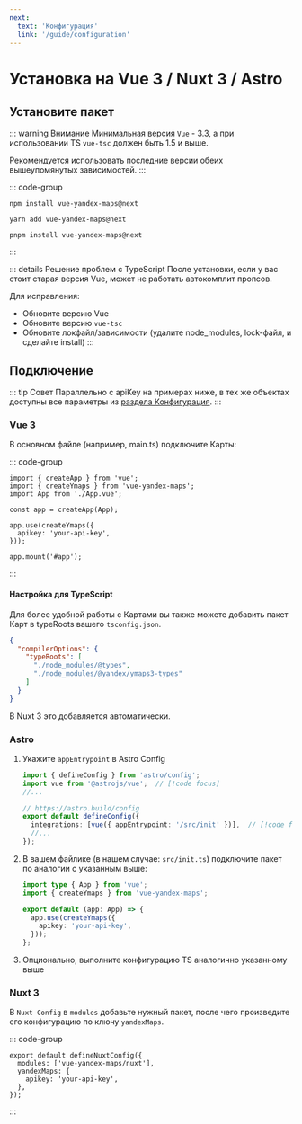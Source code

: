 ```yaml
---
next:
  text: 'Конфигурация'
  link: '/guide/configuration'
---
```


# Установка на Vue 3 / Nuxt 3 / Astro

## Установите пакет

::: warning Внимание
Минимальная версия `Vue` - 3.3, а при использовании TS `vue-tsc` должен быть 1.5 и выше.

Рекомендуется использовать последние версии обеих вышеупомянутых зависимостей.
:::

::: code-group

```shell [npm]
npm install vue-yandex-maps@next
```

```shell [yarn]
yarn add vue-yandex-maps@next
```

```shell [pnpm]
pnpm install vue-yandex-maps@next
```

:::

::: details Решение проблем с TypeScript
После установки, если у вас стоит старая версия Vue, может не работать автокомплит пропсов.

Для исправления:
- Обновите версию Vue
- Обновите версию `vue-tsc`
- Обновите локфайл/зависимости (удалите node_modules, lock-файл, и сделайте install)
:::

## Подключение

::: tip Совет
Параллельно с apiKey на примерах ниже, в тех же объектах доступны все параметры
из [раздела Конфигурация](/guide/configuration).
:::

### Vue 3

В основном файле (например, main.ts) подключите Карты:

::: code-group

```typescript{2,7-9} [main.ts]
import { createApp } from 'vue';
import { createYmaps } from 'vue-yandex-maps';
import App from './App.vue';

const app = createApp(App);

app.use(createYmaps({
  apikey: 'your-api-key',
}));

app.mount('#app');
```

:::

#### Настройка для TypeScript
Для более удобной работы с Картами вы также можете добавить пакет Карт в typeRoots вашего `tsconfig.json`. 

```json {}
{
  "compilerOptions": {
    "typeRoots": [
      "./node_modules/@types",
      "./node_modules/@yandex/ymaps3-types"
    ]
  }
}
```

В Nuxt 3 это добавляется автоматически.

### Astro

1. Укажите `appEntrypoint` в Astro Config
    ```typescript
    import { defineConfig } from 'astro/config';
    import vue from '@astrojs/vue';  // [!code focus]
    //...
    
    // https://astro.build/config
    export default defineConfig({
      integrations: [vue({ appEntrypoint: '/src/init' })],  // [!code focus]
      //...
    });
    ```
2. В вашем файлике (в нашем случае: `src/init.ts`) подключите пакет по аналогии с указанным выше:
    ```typescript
    import type { App } from 'vue';
    import { createYmaps } from 'vue-yandex-maps';
    
    export default (app: App) => {
      app.use(createYmaps({
        apikey: 'your-api-key',
      }));
    };
    ```
3. Опционально, выполните конфигурацию TS аналогично указанному выше

### Nuxt 3

В `Nuxt Config` в `modules` добавьте нужный пакет, после чего произведите его конфигурацию по ключу `yandexMaps`.

::: code-group

```typescript{2-5} [nuxt.config.ts]
export default defineNuxtConfig({
  modules: ['vue-yandex-maps/nuxt'],
  yandexMaps: {
    apikey: 'your-api-key',
  },
});
```

:::
